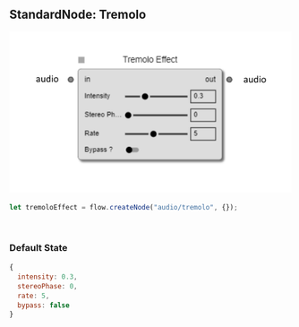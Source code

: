 ## StandardNode: Tremolo

<img class="zoomable" alt="Tremolo standard node" src="/images/standard-nodes/audio/tremolo.png" />

<Hierarchy :extend="{name: 'Node', link: '../../api/classes/node.html'}" />
<br/>

```js
let tremoloEffect = flow.createNode("audio/tremolo", {});
```

<br/>

### Default State

```js
{
  intensity: 0.3,
  stereoPhase: 0,
  rate: 5,
  bypass: false
}
```

